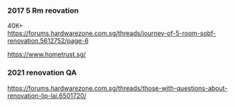### 2017 5 Rm reovation
40K+  
https://forums.hardwarezone.com.sg/threads/journey-of-5-room-sobf-renovation.5612752/page-6

https://www.hometrust.sg/



### 2021 renovation QA
https://forums.hardwarezone.com.sg/threads/those-with-questions-about-renovation-lip-lai.6501720/
